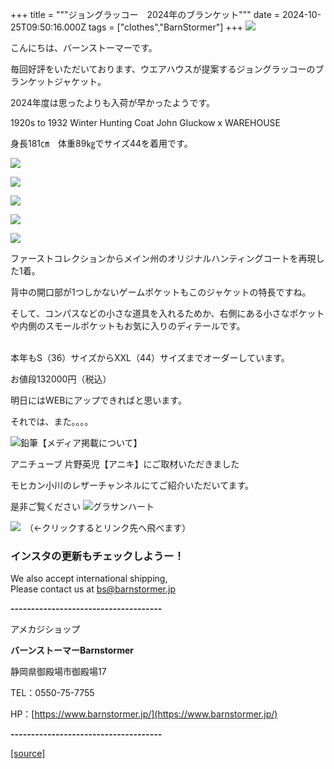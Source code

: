 +++
title = """ジョングラッコー　2024年のブランケット"""
date = 2024-10-25T09:50:16.000Z
tags = ["clothes","BarnStormer"]
+++
[![](https://stat.ameba.jp/user_images/20231023/16/barnstormer-go/b2/03/p/o0420015015354743273.png)](https://ameblo.jp/barnstormer-go/entry-12825670498.html)

こんにちは、バーンストーマーです。

毎回好評をいただいております、ウエアハウスが提案するジョングラッコーのブランケットジャケット。

2024年度は思ったよりも入荷が早かったようです。

1920s to 1932 Winter Hunting Coat John Gluckow x WAREHOUSE

身長181㎝　体重89㎏でサイズ44を着用です。

[![](https://stat.ameba.jp/user_images/20241025/18/barnstormer-go/7b/8c/j/o0466070015502095153.jpg)](https://stat.ameba.jp/user_images/20241025/18/barnstormer-go/7b/8c/j/o0466070015502095153.jpg)

[![](https://stat.ameba.jp/user_images/20241025/18/barnstormer-go/5d/9b/j/o0466070015502095157.jpg)](https://stat.ameba.jp/user_images/20241025/18/barnstormer-go/5d/9b/j/o0466070015502095157.jpg)

[![](https://stat.ameba.jp/user_images/20241025/18/barnstormer-go/ed/0b/j/o0466070015502095152.jpg)](https://stat.ameba.jp/user_images/20241025/18/barnstormer-go/ed/0b/j/o0466070015502095152.jpg)

[![](https://stat.ameba.jp/user_images/20241025/18/barnstormer-go/55/01/j/o0700046615502095148.jpg)](https://stat.ameba.jp/user_images/20241025/18/barnstormer-go/55/01/j/o0700046615502095148.jpg)

[![](https://stat.ameba.jp/user_images/20241025/18/barnstormer-go/4c/37/j/o0466070015502095151.jpg)](https://stat.ameba.jp/user_images/20241025/18/barnstormer-go/4c/37/j/o0466070015502095151.jpg)

ファーストコレクションからメイン州のオリジナルハンティングコートを再現した1着。

  
背中の開口部が1つしかないゲームポケットもこのジャケットの特長ですね。

  
そして、コンパスなどの小さな道具を入れるためか、右側にある小さなポケットや内側のスモールポケットもお気に入りのディテールです。  
 

本年もS（36）サイズからXXL（44）サイズまでオーダーしています。

お値段132000円（税込）

明日にはWEBにアップできればと思います。

それでは、また。。。。

![鉛筆](https://stat100.ameba.jp/blog/ucs/img/char/char3/519.png)【メディア掲載について】

アニチューブ 片野英児【アニキ】にご取材いただきました

モヒカン小川のレザーチャンネルにてご紹介いただいてます。

是非ご覧ください ![グラサンハート](https://stat100.ameba.jp/blog/ucs/img/char/char3/148.png)

[![](https://stat.ameba.jp/user_images/20230412/16/barnstormer-go/6a/23/p/o0108010815269242493.png)](https://www.instagram.com/barnstormer_daily/)　（←クリックするとリンク先へ飛べます）

### インスタの更新もチェックしようー！

We also accept international shipping,  
Please contact us at bs@barnstormer.jp

**\-------------------------------------**

アメカジショップ

**バーンストーマーBarnstormer**

静岡県御殿場市御殿場17

TEL：0550-75-7755

HP：[https://www.barnstormer.jp/](https://www.barnstormer.jp/)

**\-------------------------------------**

[[source]](https://ameblo.jp/barnstormer-go/entry-12872589809.html)
